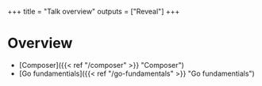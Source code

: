 +++
title = "Talk overview"
outputs = ["Reveal"]
+++

# Overview

* [Composer]({{< ref "/composer" >}} "Composer")
* [Go fundamentials]({{< ref "/go-fundamentals" >}} "Go fundamentials")
